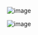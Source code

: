 ![image](https://github.com/Mokhwa96/Weather_Code/assets/149074033/fc9eddaa-9381-491d-8d1a-3f6bf66090c0)

![image](https://github.com/Mokhwa96/Weather_Code/assets/149074033/6ee41df3-dbcc-4acb-b5fc-b359c930d688)
